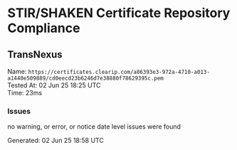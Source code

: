 # STIR/SHAKEN Certificate Repository Compliance

## TransNexus

Name: `https://certificates.clearip.com/a86393e3-972a-4710-a013-a1440e509889/cd0eecd23b6246d7e38880f78629395c.pem`\
Tested At: 02 Jun 25 18:25 UTC\
Time: 23ms

### Issues

no warning, or error, or notice date level issues were found

Generated: 02 Jun 25 18:58 UTC